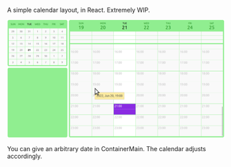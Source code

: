 A simple calendar layout, in React. Extremely WIP.

<img src="https://raw.githubusercontent.com/nkoster/calendar/master/wip.png" width="800" alt="Example">

You can give an arbitrary date in ContainerMain. The calendar adjusts accordingly.
